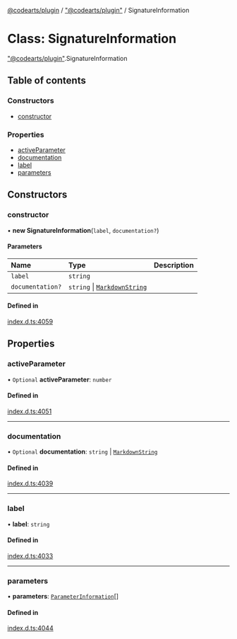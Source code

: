 [@codearts/plugin](../README.md) / ["@codearts/plugin"](../modules/_codearts_plugin_.md) / SignatureInformation

# Class: SignatureInformation

["@codearts/plugin"](../modules/_codearts_plugin_.md).SignatureInformation

## Table of contents

### Constructors

- [constructor](codearts_plugin_.SignatureInformation.md#constructor)

### Properties

- [activeParameter](codearts_plugin_.SignatureInformation.md#activeparameter)
- [documentation](codearts_plugin_.SignatureInformation.md#documentation)
- [label](codearts_plugin_.SignatureInformation.md#label)
- [parameters](codearts_plugin_.SignatureInformation.md#parameters)

## Constructors

### constructor

• **new SignatureInformation**(`label`, `documentation?`)

#### Parameters

| Name | Type | Description |
| :------ | :------ | :------ |
| `label` | `string` |  |
| `documentation?` | `string` \| [`MarkdownString`](codearts_plugin_.MarkdownString.md) |  |

#### Defined in

[index.d.ts:4059](https://github.com/huaweicloud/cloudide-plugin-api/blob/03c74e5/index.d.ts#L4059)

## Properties

### activeParameter

• `Optional` **activeParameter**: `number`

#### Defined in

[index.d.ts:4051](https://github.com/huaweicloud/cloudide-plugin-api/blob/03c74e5/index.d.ts#L4051)

___

### documentation

• `Optional` **documentation**: `string` \| [`MarkdownString`](codearts_plugin_.MarkdownString.md)

#### Defined in

[index.d.ts:4039](https://github.com/huaweicloud/cloudide-plugin-api/blob/03c74e5/index.d.ts#L4039)

___

### label

• **label**: `string`

#### Defined in

[index.d.ts:4033](https://github.com/huaweicloud/cloudide-plugin-api/blob/03c74e5/index.d.ts#L4033)

___

### parameters

• **parameters**: [`ParameterInformation`](codearts_plugin_.ParameterInformation.md)[]

#### Defined in

[index.d.ts:4044](https://github.com/huaweicloud/cloudide-plugin-api/blob/03c74e5/index.d.ts#L4044)

